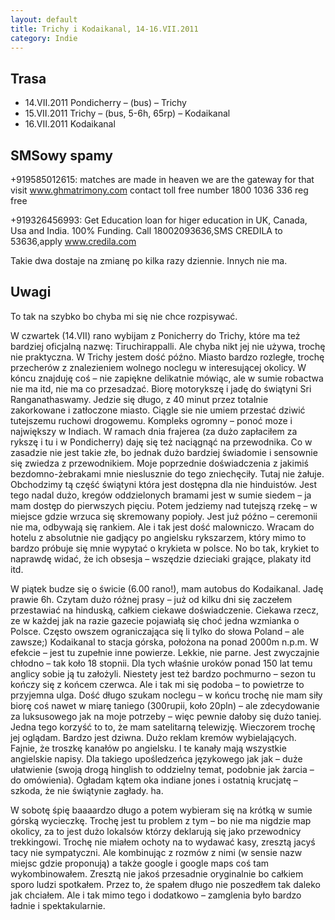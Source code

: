 ```yaml
---
layout: default
title: Trichy i Kodaikanal, 14-16.VII.2011
category: Indie
---
```


Trasa
-----

* 14.VII.2011 Pondicherry – (bus) – Trichy
* 15.VII.2011 Trichy – (bus, 5-6h, 65rp) – Kodaikanal
* 16.VII.2011 Kodaikanal

SMSowy spamy
------------

+919585012615: matches are made in heaven we are the gateway for that visit www.ghmatrimony.com contact toll free number 1800 1036 336 reg free

+919326456993: Get Education loan for higer education in UK, Canada, Usa and India. 100% Funding. Call 18002093636,SMS CREDILA to 53636,apply www.credila.com

Takie dwa dostaje na zmianę po kilka razy dziennie. Innych nie ma.

Uwagi
-----

To tak na szybko bo chyba mi się nie chce rozpisywać.

W czwartek (14.VII) rano wybijam z Ponicherry do Trichy, które ma też bardziej oficjalną nazwę: Tiruchirappalli. Ale chyba nikt jej nie używa, trochę nie praktyczna. W Trichy jestem dość późno. Miasto bardzo rozległe, trochę przecherów z znalezieniem wolnego noclegu w interesującej okolicy. W kóncu znajduję coś – nie zapiękne delikatnie mówiąc, ale w sumie robactwa nie ma itd, nie ma co przesadzać. Biorę motorykszę i jadę do świątyni Sri Ranganathaswamy. Jedzie się długo, z 40 minut przez totalnie zakorkowane i zatłoczone miasto. Ciągle sie nie umiem przestać dziwić tutejszemu ruchowi drogowemu. Kompleks ogromny – ponoć moze i największy w Indiach. W ramach dnia frajerea (za dużo zapłaciłem za rykszę i tu i w Pondicherry) daję się też naciągnąć na przewodnika. Co w zasadzie nie jest takie złe, bo jednak dużo bardziej świadomie i sensownie się zwiedza z przewodnikiem. Moje poprzednie doświadczenia z jakimiś bezdomno-żebrakami mnie nieslusznie do tego zniechęciły. Tutaj nie żałuje. Obchodzimy tą część świątyni która jest dostępna dla nie hinduistów. Jest tego nadal dużo, kregów oddzielonych bramami jest w sumie siedem – ja mam dostęp do pierwszych pięciu. Potem jedziemy nad tutejszą rzekę – w miejsce gdzie wrzuca się skremowany popioły. Jest już późno – ceremonii nie ma, odbywają się rankiem. Ale i tak jest dość malowniczo. Wracam do hotelu z absolutnie nie gadjący po angielsku rykszarzem, który mimo to bardzo próbuje się mnie wypytać o krykieta w polsce. No bo tak, krykiet to naprawdę widać, że ich obsesja – wszędzie dzieciaki grające, plakaty itd itd.

W piątek budze się o świcie (6.00 rano!), mam autobus do Kodaikanal. Jadę prawie 6h. Czytam dużo różnej prasy – już od kilku dni się zaczełem przestawiać na hinduską, całkiem ciekawe doświadczenie. Ciekawa rzecz, ze w każdej jak na razie gazecie pojawiałą się choć jedna wzmianka o Polsce. Często owszem ograniczająca się li tylko do słowa Poland – ale zawsze;)
Kodaikanal to stacja górska, położona na ponad 2000m n.p.m. W efekcie – jest tu zupełnie inne powierze. Lekkie, nie parne. Jest zwyczajnie chłodno – tak koło 18 stopnii. Dla tych właśnie uroków ponad 150 lat temu anglicy sobie ją tu założyli. Niestety jest też bardzo pochmurno – sezon tu kończy się z końcem czerwca. Ale i tak mi się podoba – to powietrze to przyjemna ulga. Dość długo szukam noclegu – w końcu trochę nie mam siły biorę coś nawet w miarę taniego (300rupii, koło 20pln) – ale zdecydowanie za luksusowego jak na moje potrzeby – więc pewnie dałoby się dużo taniej. Jedna tego korzyść to to, że mam satelitarną telewizję. Wieczorem trochę jej oglądam. Bardzo jest dziwna. Dużo reklam kremów wybielających. Fajnie, że troszkę kanałów po angielsku. I te kanały mają wszystkie angielskie napisy. Dla takiego upośledzeńca językowego jak jak – duże ułatwienie (swoją drogą hinglish to oddzielny temat, podobnie jak żarcia – do omówienia). Ogładam kątem oka indiane jones i ostatnią krucjatę – szkoda, że nie świątynie zagłady. ha.

W sobotę śpię baaaardzo długo a potem wybieram się na krótką w sumie górską wycieczkę. Trochę jest tu problem z tym – bo nie ma nigdzie map okolicy, za to jest dużo lokalsów którzy deklarują się jako przewodnicy trekkingowi. Trochę nie miałem ochoty na to wydawać kasy, zresztą jacyś tacy nie sympatyczni. Ale kombinując z rozmów z nimi (w sensie nazw miejsc gdzie proponują) a także google i google maps coś tam wykombinowałem. Zresztą nie jakoś przesadnie oryginalnie bo całkiem sporo ludzi spotkałem. Przez to, że spałem długo nie poszedłem tak daleko jak chciałem. Ale i tak mimo tego i dodatkowo – zamglenia było bardzo ładnie i spektakularnie.

